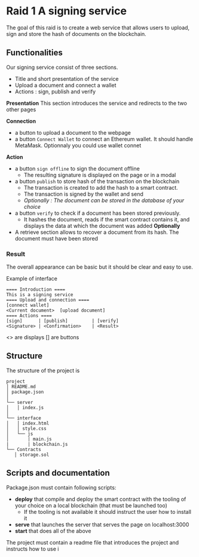 # Raid 1 A signing service

The goal of this raid is to create a web service that allows users to upload, sign and store the hash of documents on the blockchain. 

## Functionalities
Our signing service consist of three sections. 
- Title and short presentation of the service
- Upload a document and connect a wallet
- Actions : sign, publish and verify

**Presentation** 
This section introduces the service and redirects to the two other pages

**Connection**
- a button to upload a document to the webpage 
- a button `Connect Wallet` to connect an Ethereum wallet. It should handle MetaMask. Optionnaly you could use wallet connet

**Action** 
- a button `sign offline` to sign the document offline
    - The resulting signature is displayed on the page or in a modal
- a button `publish` to store hash of the transaction on the blockchain
    - The transaction is created to add the hash to a smart contract.
    - The transaction is signed by the wallet and send
    - *Optionally : The document can be stored in the database of your choice*
- a button `verify` to check if a document has been stored previously. 
    - It hashes the document, reads if the smart contract contains it, and displays the data at which the document was added
**Optionally**
- A retrieve section allows to recover a document from its hash. The document must have been stored

### Result

The overall appearance can be basic but it should be clear and easy to use.

Example of interface
```console
==== Introduction ====
This is a signing service
==== Upload and connection ====
[connect wallet]
<Current document>  [upload document] 
==== Actions ==== 
[sign]      | [publish]         | [verify]
<Signature> | <Confirmation>    | <Result>
```
<> are displays
[] are buttons



## Structure
The structure of the project is 

```console
project
│ README.md
│ package.json    
│   
└── server
│   │ index.js
│      
└── interface
│   │ index.html
│   │ style.css
│   └── js
│       | main.js
|       | blockchain.js
└── Contracts
   │ storage.sol

```

## Scripts and documentation
Package.json must contain following scripts:
- **deploy** that compile and deploy the smart contract with the tooling of your choice on a local blockchain (that must be launched too)
    - If the tooling is not available it should instruct the user how to install it
- **serve** that launches the server that serves the page on localhost:3000
- **start** that does all of the above

The project must contain a readme file that introduces the project and instructs how to use i